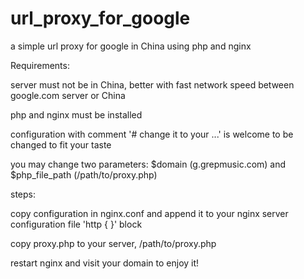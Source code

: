 url_proxy_for_google
====================

a simple url proxy for google in China using php and nginx

Requirements:

  server must not be in China, better with fast network speed between google.com server or China

  php and nginx must be installed

configuration with comment '# change it to your ...' is welcome to be changed to fit your taste

you may change two parameters: $domain (g.grepmusic.com) and $php_file_path (/path/to/proxy.php)

steps:

copy configuration in nginx.conf and append it to your nginx server configuration file 'http { }' block

copy proxy.php to your server, /path/to/proxy.php

restart nginx and visit your domain to enjoy it!
